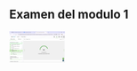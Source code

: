 ## Examen del modulo 1
<img width="100" src="https://github.com/RamirezLuisManuel/PersonajeNavidenio2024/blob/main/Examen1.png?raw=true"/><br>

